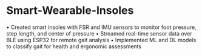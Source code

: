 # Smart-Wearable-Insoles
• Created smart insoles with FSR and IMU sensors to monitor foot pressure, step length, and center of pressure 
• Streamed real-time sensor data over BLE using ESP32 for remote gait analysis 
• Implemented ML and DL models to classify gait for health and ergonomic assessments
